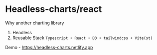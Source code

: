 # Headless-charts/react

Why another charting library

1. Headless
2. Reusable Stack `Typescript + React + D3 + tailwindcss + Vite(st)`

Demo - https://headless-charts.netlify.app
